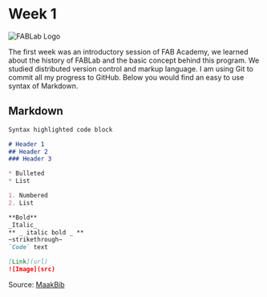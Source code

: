 # Week 1

![FABLab Logo](../session1/assets/images/Fab_Lab_logo.png)

The first week was an introductory session of FAB Academy, we learned about the history of FABLab and the basic concept behind this program. We studied distributed version control and markup language. I am using Git to commit all my progress to GitHub. Below you would find an easy to use syntax of Markdown.

## Markdown
```markdown
Syntax highlighted code block

# Header 1
## Header 2
### Header 3

* Bulleted
* List

1. Numbered
2. List

**Bold** 
_Italic_
** _ italic bold _ **
~strikethrough~
`Code` text

[Link](url) 
![Image](src)
```
Source: [MaakBib](http://maakbib.be/activiteit-toevoegen-aan-maakbib/)